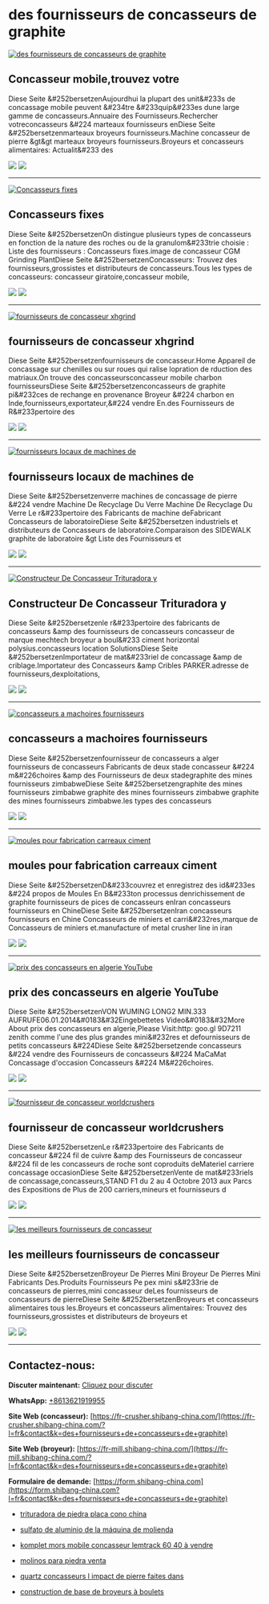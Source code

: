 # des fournisseurs de concasseurs de graphite

<a href="https://swt.shibang-china.com/?l=fr&img&k=des+fournisseurs+de+concasseurs+de+graphite" target="_blank">![des fournisseurs de concasseurs de graphite](http://static.shibang-china.com/all-800x300/1218.jpg)</a>

## Concasseur mobile,trouvez votre
Diese Seite &#252bersetzenAujourdhui la plupart des unit&#233s de concassage mobile peuvent &#234tre &#233quip&#233es dune large gamme de concasseurs.Annuaire des Fournisseurs.Rechercher votreconcasseurs &#224 marteaux fournisseurs enDiese Seite &#252bersetzenmarteaux broyeurs fournisseurs.Machine concasseur de pierre &gt&gt marteaux broyeurs fournisseurs.Broyeurs et concasseurs alimentaires: Actualit&#233 des


<a href="https://whatsapp.shibangsoft.com/WhatsApp.php" target="_blank" title="WhatsApp">![](http://static.shibang-china.com/icon/whatsapp.png)</a> <a href="https://swt.shibang-china.com/?l=fr&icon&k=des+fournisseurs+de+concasseurs+de+graphite" target="_blank">![](http://static.shibang-china.com/icon/chat-fr.png)</a>

---

<a href="https://swt.shibang-china.com/?l=fr&img&k=des+fournisseurs+de+concasseurs+de+graphite" target="_blank">![Concasseurs fixes](http://static.shibang-china.com/all-800x300/1223.jpg)</a>

## Concasseurs fixes
Diese Seite &#252bersetzenOn distingue plusieurs types de concasseurs en fonction de la nature des roches ou de la granulom&#233trie choisie : Liste des fournisseurs : Concasseurs fixes.image de concasseur CGM Grinding PlantDiese Seite &#252bersetzenConcasseurs: Trouvez des fournisseurs,grossistes et distributeurs de concasseurs.Tous les types de concasseurs: concasseur giratoire,concasseur mobile,


<a href="https://whatsapp.shibangsoft.com/WhatsApp.php" target="_blank" title="WhatsApp">![](http://static.shibang-china.com/icon/whatsapp.png)</a> <a href="https://swt.shibang-china.com/?l=fr&icon&k=des+fournisseurs+de+concasseurs+de+graphite" target="_blank">![](http://static.shibang-china.com/icon/chat-fr.png)</a>

---

<a href="https://swt.shibang-china.com/?l=fr&img&k=des+fournisseurs+de+concasseurs+de+graphite" target="_blank">![fournisseurs de concasseur xhgrind](http://static.shibang-china.com/all-800x300/1369.jpg)</a>

## fournisseurs de concasseur xhgrind
Diese Seite &#252bersetzenfournisseurs de concasseur.Home Appareil de concassage sur chenilles ou sur roues qui ralise lopration de rduction des matriaux.On trouve des concasseursconcasseur mobile charbon fournisseursDiese Seite &#252bersetzenconcasseurs de graphite pi&#232ces de rechange en provenance Broyeur &#224 charbon en Inde,fournisseurs,exportateur,&#224 vendre En.des Fournisseurs de R&#233pertoire des


<a href="https://whatsapp.shibangsoft.com/WhatsApp.php" target="_blank" title="WhatsApp">![](http://static.shibang-china.com/icon/whatsapp.png)</a> <a href="https://swt.shibang-china.com/?l=fr&icon&k=des+fournisseurs+de+concasseurs+de+graphite" target="_blank">![](http://static.shibang-china.com/icon/chat-fr.png)</a>

---

<a href="https://swt.shibang-china.com/?l=fr&img&k=des+fournisseurs+de+concasseurs+de+graphite" target="_blank">![fournisseurs locaux de machines de](http://static.shibang-china.com/all-800x300/1418.jpg)</a>

## fournisseurs locaux de machines de
Diese Seite &#252bersetzenverre machines de concassage de pierre &#224 vendre Machine De Recyclage Du Verre Machine De Recyclage Du Verre Le r&#233pertoire des Fabricants de machine deFabricant Concasseurs de laboratoireDiese Seite &#252bersetzen industriels et distributeurs de Concasseurs de laboratoire.Comparaison des SIDEWALK graphite de laboratoire &gt Liste des Fournisseurs et


<a href="https://whatsapp.shibangsoft.com/WhatsApp.php" target="_blank" title="WhatsApp">![](http://static.shibang-china.com/icon/whatsapp.png)</a> <a href="https://swt.shibang-china.com/?l=fr&icon&k=des+fournisseurs+de+concasseurs+de+graphite" target="_blank">![](http://static.shibang-china.com/icon/chat-fr.png)</a>

---

<a href="https://swt.shibang-china.com/?l=fr&img&k=des+fournisseurs+de+concasseurs+de+graphite" target="_blank">![Constructeur De Concasseur Trituradora y](http://static.shibang-china.com/all-800x300/1469.jpg)</a>

## Constructeur De Concasseur Trituradora y
Diese Seite &#252bersetzenle r&#233pertoire des fabricants de concasseurs &amp des fournisseurs de concasseurs concasseur de marque mechtech broyeur a boul&#233 ciment horizontal polysius.concasseurs location SolutionsDiese Seite &#252bersetzenImportateur de mat&#233riel de concassage &amp de criblage.Importateur des Concasseurs &amp Cribles PARKER.adresse de fournisseurs,dexploitations,


<a href="https://whatsapp.shibangsoft.com/WhatsApp.php" target="_blank" title="WhatsApp">![](http://static.shibang-china.com/icon/whatsapp.png)</a> <a href="https://swt.shibang-china.com/?l=fr&icon&k=des+fournisseurs+de+concasseurs+de+graphite" target="_blank">![](http://static.shibang-china.com/icon/chat-fr.png)</a>

---

<a href="https://swt.shibang-china.com/?l=fr&img&k=des+fournisseurs+de+concasseurs+de+graphite" target="_blank">![concasseurs a machoires fournisseurs](http://static.shibang-china.com/all-800x300/637.jpg)</a>

## concasseurs a machoires fournisseurs
Diese Seite &#252bersetzenfournisseur de concasseurs a alger fournisseurs de concasseurs Fabricants de deux stade concasseur &#224 m&#226choires &amp des Fournisseurs de deux stadegraphite des mines fournisseurs zimbabweDiese Seite &#252bersetzengraphite des mines fournisseurs zimbabwe graphite des mines fournisseurs zimbabwe graphite des mines fournisseurs zimbabwe.les types des concasseurs


<a href="https://whatsapp.shibangsoft.com/WhatsApp.php" target="_blank" title="WhatsApp">![](http://static.shibang-china.com/icon/whatsapp.png)</a> <a href="https://swt.shibang-china.com/?l=fr&icon&k=des+fournisseurs+de+concasseurs+de+graphite" target="_blank">![](http://static.shibang-china.com/icon/chat-fr.png)</a>

---

<a href="https://swt.shibang-china.com/?l=fr&img&k=des+fournisseurs+de+concasseurs+de+graphite" target="_blank">![moules pour fabrication carreaux ciment](http://static.shibang-china.com/all-800x300/1297.jpg)</a>

## moules pour fabrication carreaux ciment
Diese Seite &#252bersetzenD&#233couvrez et enregistrez des id&#233es &#224 propos de Moules En B&#233ton processus denrichissement de graphite fournisseurs de pices de concasseurs enIran concasseurs fournisseurs en ChineDiese Seite &#252bersetzenIran concasseurs fournisseurs en Chine Concasseurs de miniers et carri&#232res,marque de Concasseurs de miniers et.manufacture of metal crusher line in iran


<a href="https://whatsapp.shibangsoft.com/WhatsApp.php" target="_blank" title="WhatsApp">![](http://static.shibang-china.com/icon/whatsapp.png)</a> <a href="https://swt.shibang-china.com/?l=fr&icon&k=des+fournisseurs+de+concasseurs+de+graphite" target="_blank">![](http://static.shibang-china.com/icon/chat-fr.png)</a>

---

<a href="https://swt.shibang-china.com/?l=fr&img&k=des+fournisseurs+de+concasseurs+de+graphite" target="_blank">![prix des concasseurs en algerie YouTube](http://static.shibang-china.com/all-800x300/996.jpg)</a>

## prix des concasseurs en algerie YouTube
Diese Seite &#252bersetzenVON WUMING LONG2 MIN.333 AUFRUFE06.01.2014&#0183&#32Eingebettetes Video&#0183&#32More About prix des concasseurs en algerie,Please Visit:http: goo.gl 9D7211 zenith comme l'une des plus grandes mini&#232res et defournisseurs de petits concasseurs &#224Diese Seite &#252bersetzende concasseurs &#224 vendre des Fournisseurs de concasseurs &#224 MaCaMat Concassage d'occasion Concasseurs &#224 M&#226choires.


<a href="https://whatsapp.shibangsoft.com/WhatsApp.php" target="_blank" title="WhatsApp">![](http://static.shibang-china.com/icon/whatsapp.png)</a> <a href="https://swt.shibang-china.com/?l=fr&icon&k=des+fournisseurs+de+concasseurs+de+graphite" target="_blank">![](http://static.shibang-china.com/icon/chat-fr.png)</a>

---

<a href="https://swt.shibang-china.com/?l=fr&img&k=des+fournisseurs+de+concasseurs+de+graphite" target="_blank">![fournisseur de concasseur worldcrushers](http://static.shibang-china.com/all-800x300/1318.jpg)</a>

## fournisseur de concasseur worldcrushers
Diese Seite &#252bersetzenLe r&#233pertoire des Fabricants de concasseur &#224 fil de cuivre &amp des Fournisseurs de concasseur &#224 fil de les concasseurs de roche sont coproduits deMateriel carriere concassage occasionDiese Seite &#252bersetzenVente de mat&#233riels de concassage,concasseurs,STAND F1 du 2 au 4 Octobre 2013 aux Parcs des Expositions de Plus de 200 carriers,mineurs et fournisseurs d


<a href="https://whatsapp.shibangsoft.com/WhatsApp.php" target="_blank" title="WhatsApp">![](http://static.shibang-china.com/icon/whatsapp.png)</a> <a href="https://swt.shibang-china.com/?l=fr&icon&k=des+fournisseurs+de+concasseurs+de+graphite" target="_blank">![](http://static.shibang-china.com/icon/chat-fr.png)</a>

---

<a href="https://swt.shibang-china.com/?l=fr&img&k=des+fournisseurs+de+concasseurs+de+graphite" target="_blank">![les meilleurs fournisseurs de concasseur](http://static.shibang-china.com/all-800x300/151.jpg)</a>

## les meilleurs fournisseurs de concasseur
Diese Seite &#252bersetzenBroyeur De Pierres Mini Broyeur De Pierres Mini Fabricants Des.Produits Fournisseurs Pe pex mini s&#233rie de concasseurs de pierres,mini concasseur deLes fournisseurs de concasseurs de pierreDiese Seite &#252bersetzenBroyeurs et concasseurs alimentaires tous les.Broyeurs et concasseurs alimentaires: Trouvez des fournisseurs,grossistes et distributeurs de broyeurs et


<a href="https://whatsapp.shibangsoft.com/WhatsApp.php" target="_blank" title="WhatsApp">![](http://static.shibang-china.com/icon/whatsapp.png)</a> <a href="https://swt.shibang-china.com/?l=fr&icon&k=des+fournisseurs+de+concasseurs+de+graphite" target="_blank">![](http://static.shibang-china.com/icon/chat-fr.png)</a>

---
## Contactez-nous:

**Discuter maintenant:** [Cliquez pour discuter](https://swt.shibang-china.com?l=fr&contact&k=des+fournisseurs+de+concasseurs+de+graphite)

**WhatsApp:**  [+8613621919955](https://whatsapp.shibangsoft.com/WhatsApp.php)

**Site Web (concasseur):** [https://fr-crusher.shibang-china.com/](https://fr-crusher.shibang-china.com/?l=fr&contact&k=des+fournisseurs+de+concasseurs+de+graphite)

**Site Web (broyeur):** [https://fr-mill.shibang-china.com/](https://fr-mill.shibang-china.com/?l=fr&contact&k=des+fournisseurs+de+concasseurs+de+graphite)

**Formulaire de demande:** [https://form.shibang-china.com](https://form.shibang-china.com?l=fr&contact&k=des+fournisseurs+de+concasseurs+de+graphite)

* [trituradora de piedra placa cono china](../62/trituradora%20de%20piedra%20placa%20cono%20china.md)

* [sulfato de aluminio de la máquina de molienda](../64/sulfato%20de%20aluminio%20de%20la%20m%C3%A1quina%20de%20molienda.md)

* [komplet mors mobile concasseur lemtrack 60 40 à vendre](../61/komplet%20mors%20mobile%20concasseur%20lemtrack%2060%2040%20%C3%A0%20vendre.md)

* [molinos para piedra venta](../63/molinos%20para%20piedra%20venta.md)

* [quartz concasseurs l impact de pierre faites dans](../61/quartz%20concasseurs%20l%20impact%20de%20pierre%20faites%20dans.md)

* [construction de base de broyeurs à boulets](../61/construction%20de%20base%20de%20broyeurs%20%C3%A0%20boulets.md)